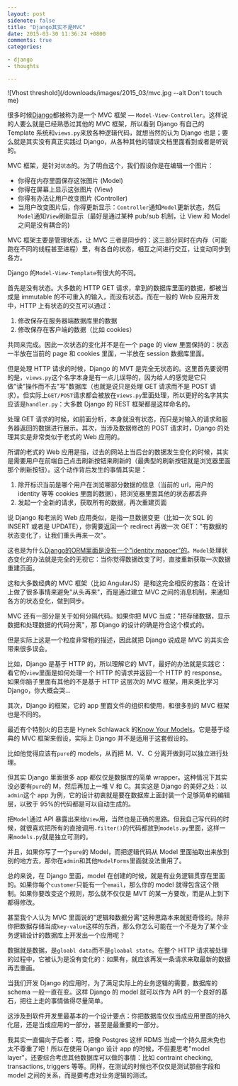 ```yaml
---
layout: post
sidenote: false
title: "Django其实不是MVC"
date: 2015-03-30 11:36:24 +0800
comments: true
categories:

- django
- thoughts

---
```



![Vhost threshold](/downloads/images/2015_03/mvc.jpg --alt Don't touch me)

很多时候[Django](https://www.djangoproject.com/)都被称为是一个 MVC 框架 — `Model-View-Controller`。这样说的人要么就是已经熟悉过其他的 MVC 框架，所以看到 Django 有自己的 Template 系统和`views.py`来放各种逻辑代码，就想当然的认为 Django 也是；要么就是其实没有真正实践过 Django，从各种其他的错误文档里面看到或者是听说的。

MVC 框架，是针对`状态`的。为了明白这个，我们假设你是在编辑一个图片：

- 你得在内存里面保存这张图片 (Model)
- 你得在屏幕上显示这张图片 (View)
- 你得有办法让用户改变图片 (Controller)
- 当用户改变图片后，你得更新显示：`Controller`通知`Model`更新状态，然后`Model`通知`View`刷新显示（最好是通过某种 pub/sub 机制，让 View 和 Model 之间是没有耦合的)

MVC 框架主要是管理状态，让 MVC 三者是同步的：这三部分同时在内存（可能跑在不同的线程甚至进程）里，有各自的状态，相互之间进行交互，让变动同步到各方。

Django 的`Model-View-Template`有很大的不同。

首先是没有状态。大多数的 HTTP GET 请求，拿到的数据库里面的数据，都被当成是 immutable 的不可重入的输入，而没有状态。而在一般的 Web 应用开发中，HTTP 上有状态的交互可以通过：

1. 修改保存在服务器端数据库里的数据
2. 修改保存在客户端的数据（比如 cookies）

共同来完成。因此一次状态的变化并不是在一个 page 的 view 里面保持的：状态一半放在当前的 page 和 cookies 里面，一半放在 session 数据库里面。

但是处理 HTTP 请求的时候，Django 的 MVT 是完全无状态的。这里首先要说明的是，`views.py`这个名字本身是有一点儿误导的，因为给人的感觉是它只做"读"操作而不去"写"数据库（也就是说只是处理 GET 请求而不是 POST 请求）。但实际上`GET/POST`请求都会被放在`views.py`里面处理，所以更好的名字其实应该是`handler.py`：大多数 Django 的 REST 框架都是这样命名的。

处理 GET 请求的时候，如前面分析，本身就没有状态，而只是对输入的请求和服务器返回的数据进行展示。其次，当涉及数据修改的 POST 请求时，Django 的处理其实是非常类似于老式的 Web 应用的。

所谓的老式的 Web 应用是指，过去的网站上当后台的数据发生变化的时候，其实是需要用户在前端自己点击刷新按钮来刷新的（最典型的刷新按钮就是浏览器里面那个刷新按钮）。这个动作背后发生的事情其实是：

1. 除开标识当前是哪个用户在浏览哪部分数据的信息（当前的 url，用户的 identity 等等 cookies 里面的数据），把浏览器里面其他的状态都丢弃
2. 发起一个全新的请求，获取所有的数据，再次重建页面

说 Django 和老派的 Web 应用类似，是指一旦数据变更（比如一次 SQL 的 INSERT 或者是 UPDATE），你需要返回一个 redirect 再做一次 GET："有数据的状态变化了，让我们重头再来一次"。

这也是为什么[Django的ORM里面是没有一个"identity mapper"的](https://code.djangoproject.com/ticket/17)。`Model`处理状态变化的办法就是完全的无视它：当你觉得数据改变了时，直接重新获取一次数据重建页面。

这和大多数经典的 MVC 框架（比如 AngularJS）是和这完全相反的套路：在设计上做了很多事情来避免"从头再来"，而是通过建立 MVC 之间的消息机制，来通知各方的状态变化，做到同步。

MVC 还有一部分是关于如何分隔代码。如果你把 MVC 当成："把存储数据，显示数据和处理数据的代码分离"，那 Django 的设计的确是符合这个模式的。

但是实际上这是一个粒度非常粗的描述，因此就把 Django 说成是 MVC 的其实会带来很多误会。

比如，Django 是基于 HTTP 的，所以理解它的 MVT，最好的办法就是实践它：看它的`view`里面是如何处理一个 HTTP 的请求并返回一个 HTTP 的 response。如果你脑子里面有其他的不是基于 HTTP 这层次的 MVC 框架，用来类比学习 Django，你大概会哭...

其次，Django 的框架，它的 app 里面文件的组织和使用，和很多别的 MVC 框架也是不同的。

最近有个特别火的日志是 Hynek Schlawack 的[Know Your Models](https://hynek.me/articles/know-your-models/)。它是基于经典的 MVC 框架来假设，实际上 Django 并不是适用于这套假设的。

比如他觉得应该有`pure`的 models，从而把 M、V、C 分离开做到可以独立进行处理。

但其实 Django 里面很多 app 都仅仅是数据库的简单 wrapper。这种情况下其实没必要有`pure`的 M，然后再加上一堆 V 和 C。其实这是 Django 的美好之处：以`admin`这个 app 为例，它的设计初衷就是要在数据库上面封装一个足够简单的编辑层，以致于 95%的代码都是可以自动生成的。

把`Model`通过 API 暴露出来给`View`用，当然也是正确的思路。但我自己写代码的时候，就很喜欢把所有的直接调用`.filter()`的代码都放到`models.py`里面，这样一来`models.py`就是独立可测的。

并且，如果你写了一个`pure`的 Model，而把逻辑代码从 Model 里面抽取出来放到别的地方去，那你在`admin`和其他`ModelForms`里面就没法重用了。

总的来说，在 Django 里面，model 在创建的时候，就是有业务逻辑贯穿在里面的。如果你每个`customer`只能有一个`email`，那么你的 model 就得包含这个限制。如果你要改变这个规则，那么就不仅仅是 MVT 的某一方要改，而是从上到下都得修改。

甚至我个人认为 MVC 里面说的"逻辑和数据分离"这种思路本来就挺奇怪的。除非你把数据存储当成`key-value`这样的东西，那么你怎么可能在一个不是为了某个业务逻辑设计的数据库上开发出一个应用呢？

数据就是数据，是`gloabl data`而不是`gloabal state`。在整个 HTTP 请求被处理的过程中，它被认为是没有变化的：如果有，就应该再发一条请求来取最新的数据再去重画。

当我们开发 Django 的应用时，为了满足实际上的业务逻辑的需要，数据库的 schema 一般一直在变。这样 Django 的 model 就可以作为 API 的一个良好的基石，把往上走的事情做得尽量简单。

这涉及到软件开发里最基本的一个设计要点：你把数据库仅仅当成应用里面的持久化层，还是当成应用的一部分，甚至是最重要的一部分。

我其实一直偏向于后者：喂，把像 Postgres 这样 RDMS 当成一个持久层未免也太不尊重了吧！所以在使用 Django 设计 app 的时候，不但要思考"model layer"，还要综合考虑其他数据库可以做的事情：比如 contraint checking, transactions, triggers 等等。同样，在测试的时候也不仅仅是测试那些字段和 model 之间的关系，而是要考虑对业务逻辑的测试。
